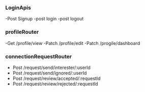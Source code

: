 ### LoginApis

-Post Signup
-post login
-post logout


### profileRouter

-Get /profile/view
-Patch /profile/edit
-Patch /progile/dashboard


### connectionRequestRouter

- Post /request/send/interester/:userId
- Post /request/send/ignored/:userId
- Post /request/review/accepted/:requestId
- Post /request/review/rejected/:requestId